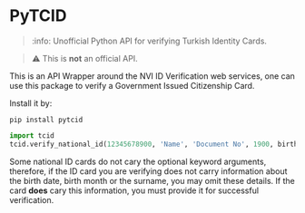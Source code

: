 # PyTCID

> :info: Unofficial Python API for verifying Turkish Identity Cards.

> :warning: This is **not** an official API.

This is an API Wrapper around the NVI ID Verification web services, one can use this package to
verify a Government Issued Citizenship Card.

Install it by:

```shell script
pip install pytcid
```

```python
import tcid
tcid.verify_national_id(12345678900, 'Name', 'Document No', 1900, birth_day=0, birth_month=0, surname='Surname')
```

Some national ID cards do not cary the optional keyword arguments, therefore, if the ID card you are
verifying does not carry information about the birth date, birth month or the surname, you may omit
these details. If the card **does** cary this information, you must provide it for successful verification.


